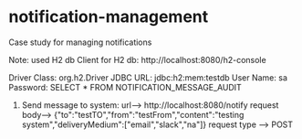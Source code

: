 # notification-management
Case study for managing notifications

Note: used H2 db
Client for H2 db: http://localhost:8080/h2-console
 
Driver Class: org.h2.Driver
JDBC URL: jdbc:h2:mem:testdb
User Name: sa
Password:
SELECT * FROM NOTIFICATION_MESSAGE_AUDIT

1. Send message to system:
url--> http://localhost:8080/notify
request body--> {"to":"testTO","from":"testFrom","content":"testing system","deliveryMedium":["email","slack","na"]}
request type --> POST
